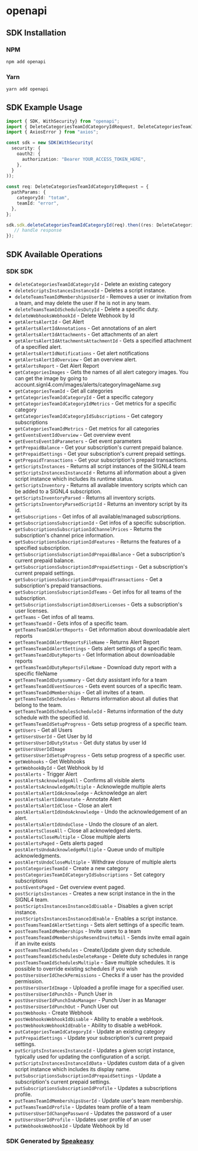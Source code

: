 # openapi

<!-- Start SDK Installation -->
## SDK Installation

### NPM

```bash
npm add openapi
```

### Yarn

```bash
yarn add openapi
```
<!-- End SDK Installation -->

<!-- Start SDK Example Usage -->
## SDK Example Usage

```typescript
import { SDK, WithSecurity} from "openapi";
import { DeleteCategoriesTeamIdCategoryIdRequest, DeleteCategoriesTeamIdCategoryIdResponse } from "openapi/src/sdk/models/operations";
import { AxiosError } from "axios";

const sdk = new SDK(WithSecurity(
  security: {
    oauth2: {
      authorization: "Bearer YOUR_ACCESS_TOKEN_HERE",
    },
  }
));
    
const req: DeleteCategoriesTeamIdCategoryIdRequest = {
  pathParams: {
    categoryId: "totam",
    teamId: "error",
  },
};

sdk.sdk.deleteCategoriesTeamIdCategoryId(req).then((res: DeleteCategoriesTeamIdCategoryIdResponse | AxiosError) => {
   // handle response
});
```
<!-- End SDK Example Usage -->

<!-- Start SDK Available Operations -->
## SDK Available Operations

### SDK SDK

* `deleteCategoriesTeamIdCategoryId` - Delete an existing category
* `deleteScriptsInstancesInstanceId` - Deletes a script instance.
* `deleteTeamsTeamIdMembershipsUserId` - Removes a user or invitation from a team, and may delete the user if he is not in any team.
* `deleteTeamsTeamIdSchedulesDutyId` - Delete a specific duty.
* `deleteWebhooksWebhookId` - Delete Webhook by Id
* `getAlertsAlertId` - Get Alert
* `getAlertsAlertIdAnnotations` - Get annotations of an alert
* `getAlertsAlertIdAttachments` - Get attachments of an alert
* `getAlertsAlertIdAttachmentsAttachmentId` - Gets a specified attachment of a specified alert.
* `getAlertsAlertIdNotifications` - Get alert notifications
* `getAlertsAlertIdOverview` - Get an overview alert.
* `getAlertsReport` - Get Alert Report
* `getCategoriesImages` - Gets the names of all alert category images.
You can get the image by going to account.signl4.com/images/alerts/categoryImageName.svg
* `getCategoriesTeamId` - Get all categories
* `getCategoriesTeamIdCategoryId` - Get a specific category
* `getCategoriesTeamIdCategoryIdMetrics` - Get metrics for a specific category
* `getCategoriesTeamIdCategoryIdSubscriptions` - Get category subscriptions
* `getCategoriesTeamIdMetrics` - Get metrics for all categories
* `getEventsEventIdOverview` - Get overview event
* `getEventsEventIdParameters` - Get event parameters
* `getPrepaidBalance` - Get your subscription's current prepaid balance.
* `getPrepaidSettings` - Get your subscription's current prepaid settings.
* `getPrepaidTransactions` - Get your subscription's prepaid transactions.
* `getScriptsInstances` - Returns all script instances of the SIGNL4 team
* `getScriptsInstancesInstanceId` - Returns all information about a given script instance which includes its runtime status.
* `getScriptsInventory` - Returns all available inventory scripts which can be added to a SIGNL4 subscription.
* `getScriptsInventoryParsed` - Returns all inventory scripts.
* `getScriptsInventoryParsedScriptId` - Returns an inventory script by its id.
* `getSubscriptions` - Get infos of all available/managed subscriptions.
* `getSubscriptionsSubscriptionId` - Get infos of a specific subscription.
* `getSubscriptionsSubscriptionIdChannelPrices` - Returns the subscription's channel price information.
* `getSubscriptionsSubscriptionIdFeatures` - Returns the features of a specified subscription.
* `getSubscriptionsSubscriptionIdPrepaidBalance` - Get a subscription's current prepaid balance.
* `getSubscriptionsSubscriptionIdPrepaidSettings` - Get a subscription's current prepaid settings.
* `getSubscriptionsSubscriptionIdPrepaidTransactions` - Get a subscription's prepaid transactions.
* `getSubscriptionsSubscriptionIdTeams` - Get infos for all teams of the subscription.
* `getSubscriptionsSubscriptionIdUserLicenses` - Gets a subscription's user licenses.
* `getTeams` - Get infos of all teams.
* `getTeamsTeamId` - Gets infos of a specific team.
* `getTeamsTeamIdAlertReports` - Get information about downloadable alert reports
* `getTeamsTeamIdAlertReportsFileName` - Returns Alert Report
* `getTeamsTeamIdAlertSettings` - Gets alert settings of a specific team.
* `getTeamsTeamIdDutyReports` - Get Information about downloadable reports
* `getTeamsTeamIdDutyReportsFileName` - Download duty report with a specific fileName
* `getTeamsTeamIdDutysummary` - Get duty assistant info for a team
* `getTeamsTeamIdEventSources` - Gets event sources of a specific team.
* `getTeamsTeamIdMemberships` - Get all invites of a team.
* `getTeamsTeamIdSchedules` - Returns information about all duties that belong to the team.
* `getTeamsTeamIdSchedulesScheduleId` - Returns information of the duty schedule with the specified Id.
* `getTeamsTeamIdSetupProgress` - Gets setup progress of a specific team.
* `getUsers` - Get all Users
* `getUsersUserId` - Get User by Id
* `getUsersUserIdDutyStatus` - Get duty status by user Id
* `getUsersUserIdImage`
* `getUsersUserIdSetupProgress` - Gets setup progress of a specific user.
* `getWebhooks` - Get Webhooks
* `getWebhookById` - Get Webhook by Id
* `postAlerts` - Trigger Alert
* `postAlertsAcknowledgeAll` - Confirms all visible alerts
* `postAlertsAcknowledgeMultiple` - Acknowlegde multiple alerts
* `postAlertsAlertIdAcknowledge` - Acknowledge an alert
* `postAlertsAlertIdAnnotate` - Annotate Alert
* `postAlertsAlertIdClose` - Close an alert
* `postAlertsAlertIdUndoAcknowledge` - Undo the acknowledgement of an alert.
* `postAlertsAlertIdUndoClose` - Undo the closure of an alert.
* `postAlertsCloseAll` - Close all acknowledged alerts.
* `postAlertsCloseMultiple` - Close multiple alerts
* `postAlertsPaged` - Gets alerts paged
* `postAlertsUndoAcknowledgeMultiple` - Queue undo of multiple acknowledgments.
* `postAlertsUndoCloseMultiple` - Withdraw closure of multiple alerts
* `postCategoriesTeamId` - Create a new category
* `postCategoriesTeamIdCategoryIdSubscriptions` - Set category subscriptions
* `postEventsPaged` - Get overview event paged.
* `postScriptsInstances` - Creates a new script instance in the in the SIGNL4 team.
* `postScriptsInstancesInstanceIdDisable` - Disables a given script instance.
* `postScriptsInstancesInstanceIdEnable` - Enables a script instance.
* `postTeamsTeamIdAlertSettings` - Sets alert settings of a specific team.
* `postTeamsTeamIdMemberships` - Invite users to a team
* `postTeamsTeamIdMembershipsResendInviteMail` - Sends invite email again if an invite exists
* `postTeamsTeamIdSchedules` - Create/Update given duty schedule.
* `postTeamsTeamIdSchedulesDeleteRange` - Delete duty schedules in range
* `postTeamsTeamIdSchedulesMultiple` - Save multiple schedules. It is possible to override existing schedules if you wish
* `postUsersUserIdCheckPermissions` - Checks if a user has the provided permission.
* `postUsersUserIdImage` - Uploaded a profile image for a specified user.
* `postUsersUserIdPunchIn` - Punch User in
* `postUsersUserIdPunchInAsManager` - Punch User in as Manager
* `postUsersUserIdPunchOut` - Punch User out
* `postWebhooks` - Create Webhook
* `postWebhooksWebhookIdDisable` - Ability to enable a webHook.
* `postWebhooksWebhookIdEnable` - Ability to disable a webHook.
* `putCategoriesTeamIdCategoryId` - Update an existing category
* `putPrepaidSettings` - Update your subscription's current prepaid settings.
* `putScriptsInstancesInstanceId` - Updates a given script instance, typically used for updating the configuration of a script.
* `putScriptsInstancesInstanceIdData` - Updates custom data of a given script instance which includes its display name.
* `putSubscriptionsSubscriptionIdPrepaidSettings` - Update a subscription's current prepaid settings.
* `putSubscriptionsSubscriptionIdProfile` - Updates a subscriptions profile.
* `putTeamsTeamIdMembershipsUserId` - Update user's team membership.
* `putTeamsTeamIdProfile` - Updates team profile of a team
* `putUsersUserIdChangePassword` - Updates the password of a user
* `putUsersUserIdProfile` - Updates user profile of an user
* `putWebhooksWebhookId` - Update Webhook by Id

<!-- End SDK Available Operations -->

### SDK Generated by [Speakeasy](https://docs.speakeasyapi.dev/docs/using-speakeasy/client-sdks)
